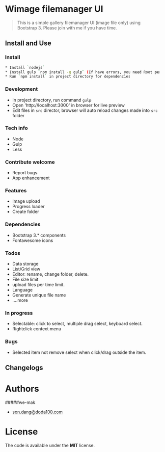 # Wimage filemanager UI 

> This is a simple gallery filemanager UI (image file only) using Bootstrap 3.
Please join with me if you have time.

## Install and Use

### Install

```bash
* Install `nodejs`
* Install gulp `npm install -g gulp` (If have errors, you need Root permisson to install Gulp)
* Run `npm install` in project directory for dependencies
```
### Development

- In project directory, run command `gulp`
- Open 'http://localhost:3000' in browser for live preview
- Edit files in `src` director, browser will auto reload changes made into `src` folder

### Tech info
- Node
- Gulp
- Less

### Contribute welcome
- Report bugs
- App enhancement

### Features 
- Image upload
- Progress loader
- Create folder

### Dependencies 
- Bootstrap 3.* components
- Fontawesome icons

### Todos 
- Data storage
- List/Grid view 
- Editor: rename, change folder, delete.
- File size limit
- upload files per time limit.
- Language
- Generate unique file name 
- ....more

### In progress 
- Selectable: click to select, multiple drag select, keyboard select.
- Rightclick context menu

### Bugs
- Selected item not remove select when click/drag outside the item. 

## Changelogs


# Authors 

#####we-mak 
- son.dang@doda100.com


# License 

The code is available under the **MIT** license. 
